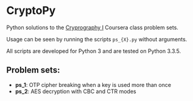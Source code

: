 # CryptoPy

Python solutions to the [Cryprography I][1] Coursera class problem sets.

Usage can be seen by running the scripts `ps_{X}.py` without arguments.

All scripts are developed for Python 3 and are tested on Python 3.3.5.

## Problem sets:

- **ps_1**: OTP cipher breaking when a key is used more than once
- **ps_2**: AES decryption with CBC and CTR modes

[1]: https://www.coursera.org/course/crypto "Crptography I"
